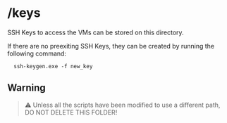 # /keys

SSH Keys to access the VMs can be stored on this directory. 

If there are no preexiting SSH Keys, they can be created by running the following command:

   ```   
     ssh-keygen.exe -f new_key
   ```

## Warning

> :warning: Unless all the scripts have been modified to use a different path, DO NOT DELETE THIS FOLDER!
